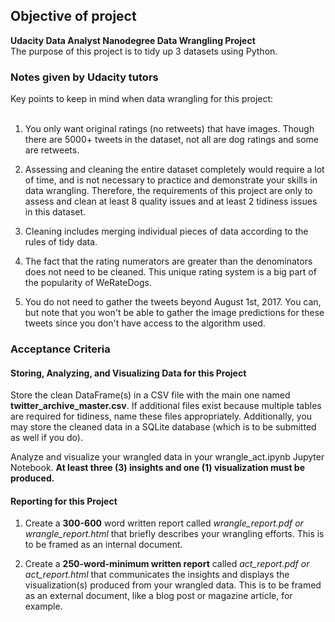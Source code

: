 
## Objective of project

**Udacity Data Analyst Nanodegree Data Wrangling Project**
<br>
The purpose of this project is to tidy up 3 datasets using Python.


### Notes given by Udacity tutors
Key points to keep in mind when data wrangling for this project:
<br>
<br>
1. You only want original ratings (no retweets) that have images. Though there are 5000+ tweets in the dataset, not all are dog ratings and some are retweets.

2. Assessing and cleaning the entire dataset completely would require a lot of time, and is not necessary to practice and demonstrate your skills in data wrangling. Therefore, the requirements of this project are only to assess and clean at least 8 quality issues and at least 2 tidiness issues in this dataset.

3. Cleaning includes merging individual pieces of data according to the rules of tidy data.

4. The fact that the rating numerators are greater than the denominators does not need to be cleaned. This unique rating system is a big part of the popularity of WeRateDogs.

5. You do not need to gather the tweets beyond August 1st, 2017. You can, but note that you won't be able to gather the image predictions for these tweets since you don't have access to the algorithm used.

### Acceptance Criteria 

#### Storing, Analyzing, and Visualizing Data for this Project
Store the clean DataFrame(s) in a CSV file with the main one named **twitter_archive_master.csv**. If additional files exist because multiple tables are required for tidiness, name these files appropriately. Additionally, you may store the cleaned data in a SQLite database (which is to be submitted as well if you do).

Analyze and visualize your wrangled data in your wrangle_act.ipynb Jupyter Notebook. **At least three (3) insights and one (1) visualization must be produced.**

#### Reporting for this Project
1. Create a **300-600** word written report called *wrangle_report.pdf or wrangle_report.html* that briefly describes your wrangling efforts. This is to be framed as an internal document.

2. Create a **250-word-minimum written report** called *act_report.pdf or act_report.html* that communicates the insights and displays the visualization(s) produced from your wrangled data. This is to be framed as an external document, like a blog post or magazine article, for example.


```python

```
